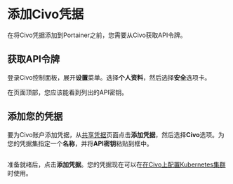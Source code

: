 # 添加Civo凭据

在将Civo凭据添加到Portainer之前，您需要从Civo获取API令牌。

## 获取API令牌

登录Civo控制面板，展开**设置**菜单。选择**个人资料**，然后选择**安全**选项卡。

在页面顶部，您应该能看到列出的API密钥。

## 添加您的凭据

要为Civo账户添加凭据，从[共享凭据](./)页面点击**添加凭据**，然后选择**Civo**选项。为您的凭据集指定一个**名称**，并将**API密钥**粘贴到框中。

<figure><img src="../..//assets/2.21.2-settings-cloud-credentials-civo.png" alt=""><figcaption></figcaption></figure>

准备就绪后，点击**添加凭据**。您的凭据现在可以在[在Civo上配置Kubernetes集群](../../environments/add/kaas/civo.md)时使用。
